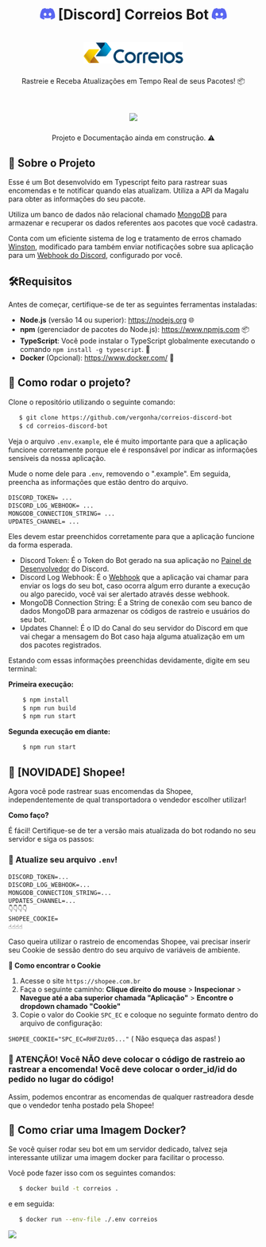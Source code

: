 <h1 align="center"><img src="./assets/discord.png" width="30px"> [Discord] Correios Bot <img src="./assets/discord.png" width="30px"></h1>
<h1 align="center"><img src="./assets/correios.png" width="200px"></h1>

<p align="center">Rastreie e Receba Atualizações em Tempo Real de seus Pacotes! 📦</p>

<h1 align="center"><img src="https://i.imgur.com/L3ntrmM.png"></h1>


<p align="center">Projeto e Documentação ainda em construção. ⚠️</p>

## 👤 Sobre o Projeto

Esse é um Bot desenvolvido em Typescript feito para rastrear suas encomendas e te notificar quando elas atualizam. Utiliza a API da Magalu para obter as informações do seu pacote.

Utiliza um banco de dados não relacional chamado [MongoDB](https://www.mongodb.com/) para armazenar e recuperar os dados referentes aos pacotes que você cadastra.

Conta com um eficiente sistema de log e tratamento de erros chamado [Winston](https://github.com/winstonjs/winston), modificado para também enviar notificações sobre sua aplicação para um [Webhook do Discord](https://discord.com/developers/docs/resources/webhook), configurado por você.

##  🛠️Requisitos
Antes de começar, certifique-se de ter as seguintes ferramentas instaladas:

- **Node.js** (versão 14 ou superior): https://nodejs.org 🌐
- **npm** (gerenciador de pacotes do Node.js): https://www.npmjs.com 📦
- **TypeScript**: Você pode instalar o TypeScript globalmente executando o comando `npm install -g typescript`. 📝
- **Docker** (Opcional): https://www.docker.com/ 🐋


## 🤔 Como rodar o projeto?

Clone o repositório utilizando o seguinte comando:

 ```bash
    $ git clone https://github.com/vergonha/correios-discord-bot
    $ cd correios-discord-bot
 ```

Veja o arquivo  `.env.example`, ele é muito importante para que a aplicação funcione corretamente porque ele é responsável por indicar as informações sensíveis da nossa aplicação.

Mude o nome dele para `.env`, removendo o ".example". Em seguida, preencha as informações que estão dentro do arquivo.

 ```
DISCORD_TOKEN= ...
DISCORD_LOG_WEBHOOK= ...
MONGODB_CONNECTION_STRING= ...
UPDATES_CHANNEL= ...
 ```

Eles devem estar preenchidos corretamente para que a aplicação funcione da forma esperada.

- Discord Token: É o Token do Bot gerado na sua aplicação no [Painel de Desenvolvedor](https://discord.com/developers/applications) do Discord.
- Discord Log Webhook: É o [Webhook](https://discord.com/developers/docs/resources/webhook) que a aplicação vai chamar para enviar os logs do seu bot, caso ocorra algum erro durante a execução ou algo parecido, você vai ser alertado através desse webhook.
- MongoDB Connection String: É a String de conexão com seu banco de dados MongoDB para armazenar os códigos de rastreio e usuários do seu bot.
- Updates Channel: É o ID do Canal do seu servidor do Discord em que vai chegar a mensagem do Bot caso haja alguma atualização em um dos pacotes registrados.

Estando com essas informações preenchidas devidamente, digite em seu terminal:

**Primeira execução:**
```bash
    $ npm install
    $ npm run build
    $ npm run start
```

**Segunda execução em diante:**
```bash
    $ npm run start
```

## 🛒 [NOVIDADE] Shopee! 

Agora você pode rastrear suas encomendas da Shopee, independentemente de qual transportadora o vendedor escolher utilizar!

**Como faço?**

É fácil! Certifique-se de ter a versão mais atualizada do bot rodando no seu servidor e siga os passos:

### 🚨 Atualize seu arquivo `.env`! 

```
DISCORD_TOKEN=...
DISCORD_LOG_WEBHOOK=...
MONGODB_CONNECTION_STRING=...
UPDATES_CHANNEL=...
👇👇👇👇 
SHOPEE_COOKIE=
☝️☝️☝️☝️
```

Caso queira utilizar o rastreio de encomendas Shopee, vai precisar inserir seu Cookie de sessão dentro do seu arquivo de variáveis de ambiente.

**🍪 Como encontrar o Cookie**

1. Acesse o site `https://shopee.com.br`
2. Faça o seguinte caminho: **Clique direito do mouse** > **Inspecionar** > **Navegue até a aba superior chamada "Aplicação"** > **Encontre o dropdown chamado "Cookie"**
3. Copie o valor do Cookie `SPC_EC` e coloque no seguinte formato dentro do arquivo de configuração:

`SHOPEE_COOKIE="SPC_EC=RHFZUz05..."` ( Não esqueça das aspas! )

### 🚨 ATENÇÃO! Você NÃO deve colocar o código de rastreio ao rastrear a encomenda! Você deve colocar o order_id/id do pedido no lugar do código!

Assim, podemos encontrar as encomendas de qualquer rastreadora desde que o vendedor tenha postado pela Shopee!

## 🐋 Como criar uma Imagem Docker?

Se você quiser rodar seu bot em um servidor dedicado, talvez seja interessante utilizar uma imagem docker para facilitar o processo.

Você pode fazer isso com os seguintes comandos:

 ```bash
    $ docker build -t correios .
 ```

 e em seguida:

 ```bash
    $ docker run --env-file ./.env correios
 ```


![](https://purepng.com/public/uploads/large/to-be-continued-meme-un6.png)